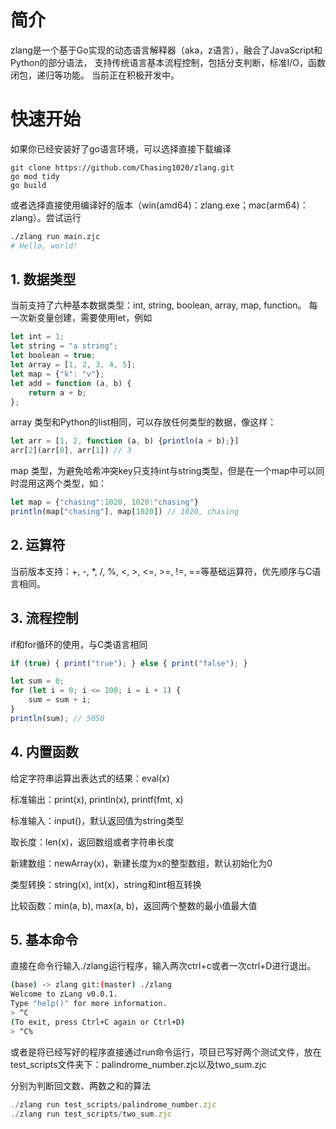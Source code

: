 # 简介
zlang是一个基于Go实现的动态语言解释器（aka，z语言），融合了JavaScript和Python的部分语法，
支持传统语言基本流程控制，包括分支判断，标准I/O，函数闭包，递归等功能。
当前正在积极开发中。
# 快速开始
如果你已经安装好了go语言环境，可以选择直接下载编译
```
git clone https://github.com/Chasing1020/zlang.git
go mod tidy
go build
```
或者选择直接使用编译好的版本（win(amd64)：zlang.exe；mac(arm64)：zlang）。尝试运行
```bash
./zlang run main.zjc
# Hello, world!
```
## 1. 数据类型
当前支持了六种基本数据类型：int, string, boolean, array, map, function。
每一次新变量创建，需要使用let，例如
```js
let int = 1;
let string = "a string";
let boolean = true;
let array = [1, 2, 3, 4, 5];
let map = {"k": "v"};
let add = function (a, b) {
    return a + b;
};
```
array 类型和Python的list相同，可以存放任何类型的数据，像这样：
```js
let arr = [1, 2, function (a, b) {println(a + b);}]
arr[2](arr[0], arr[1]) // 3
```
map 类型，为避免哈希冲突key只支持int与string类型，但是在一个map中可以同时混用这两个类型，如：
```js
let map = {"chasing":1020, 1020:"chasing"}
println(map["chasing"], map[1020]) // 1020, chasing
```
## 2. 运算符
当前版本支持：+, -, *, /, %, <, >, <=, >=, !=, ==等基础运算符，优先顺序与C语言相同。
## 3. 流程控制
if和for循环的使用，与C类语言相同
```js
if (true) { print("true"); } else { print("false"); }

let sum = 0;
for (let i = 0; i <= 100; i = i + 1) {
    sum = sum + i;
}
println(sum); // 5050
```
## 4. 内置函数
给定字符串运算出表达式的结果：eval(x) 

标准输出：print(x), println(x), printf(fmt, x) 

标准输入：input()，默认返回值为string类型

取长度：len(x)，返回数组或者字符串长度

新建数组：newArray(x)，新建长度为x的整型数组，默认初始化为0

类型转换：string(x), int(x)，string和int相互转换

比较函数：min(a, b), max(a, b)，返回两个整数的最小值最大值

## 5. 基本命令
直接在命令行输入./zlang运行程序，输入两次ctrl+c或者一次ctrl+D进行退出。
```bash
(base) -> zlang git:(master) ./zlang                         
Welcome to zLang v0.0.1.
Type "help()" for more information.
> ^C
(To exit, press Ctrl+C again or Ctrl+D)
> ^C%                             
```
或者是将已经写好的程序直接通过run命令运行，项目已写好两个测试文件，放在
test_scripts文件夹下：palindrome_number.zjc以及two_sum.zjc

分别为判断回文数、两数之和的算法
```js
./zlang run test_scripts/palindrome_number.zjc
./zlang run test_scripts/two_sum.zjc
```